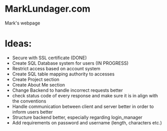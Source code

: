 # MarkLundager.com

Mark's webpage

# Ideas:

- Secure with SSL certificate (DONE)
- Create SQL Database system for users (IN PROGRESS)
- Restrict access based on account system
- Create SQL table mapping authority to accesses
- Create Project section
- Create About Me section
- Change Backend to handle incorrect requests better
- check status code of every response and make sure it is in align with the conventions
- Handle communication between client and server better in order to inform users better
- Structure backend better, especially regarding login_manager
- Add requirements on password and username (length, characters etc.)
